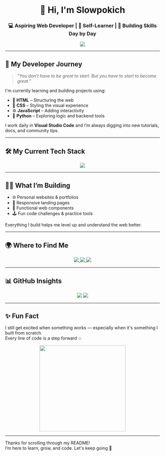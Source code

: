 <h1 align="center">👋 Hi, I'm Slowpokich</h1>
<h3 align="center">💻 Aspiring Web Developer | 🧠 Self-Learner | 🚀 Building Skills Day by Day</h3>

<p align="center">
  <img src="https://readme-typing-svg.demolab.com?font=Fira+Code&size=22&pause=1000&color=0AFFEF&center=true&vCenter=true&width=600&lines=Exploring+Frontend+Development...;Learning+HTML%2C+CSS%2C+JavaScript+and+Python;Creating+real+projects+to+grow+my+skills!" />
</p>

---

## 🚀 My Developer Journey

> _"You don’t have to be great to start. But you have to start to become great."_

I'm currently learning and building projects using:

- 🧱 **HTML** – Structuring the web
- 🎨 **CSS** – Styling the visual experience
- ⚙️ **JavaScript** – Adding interactivity
- 🐍 **Python** – Exploring logic and backend tools

I work daily in **Visual Studio Code** and I’m always digging into new tutorials, docs, and community tips.

---

## 🛠️ My Current Tech Stack

<p align="center">
  <img src="https://skillicons.dev/icons?i=html,css,js,python,vscode,git,github" />
</p>

---

## 👨‍💻 What I’m Building

- 🌐 Personal websites & portfolios  
- 📱 Responsive landing pages  
- 🧪 Functional web components  
- 🕹️ Fun code challenges & practice tools  

Everything I build helps me level up and understand the web better.

---

## 🌍 Where to Find Me

<p align="center">
  <a href="https://t.me/Wonty33" target="_blank">
    <img src="https://img.shields.io/badge/Telegram-%40Slowpokich1-26A5E4?style=for-the-badge&logo=telegram&logoColor=white" />
  </a>
  <a href="https://discordapp.com/users/wailur" target="_blank">
    <img src="https://img.shields.io/badge/Discord-slowpokich-5865F2?style=for-the-badge&logo=discord&logoColor=white" />
  </a>
  <a href="https://github.com/Slowpokich" target="_blank">
    <img src="https://img.shields.io/badge/GitHub-Slowpokich-181717?style=for-the-badge&logo=github&logoColor=white" />
  </a>
</p>

---

## 📊 GitHub Insights

<p align="center">
  <img src="https://github-readme-stats.vercel.app/api?username=Slowpokich&show_icons=true&theme=tokyonight&hide_border=true" />
  <img src="https://github-readme-streak-stats.herokuapp.com/?user=Slowpokich&theme=tokyonight&hide_border=true" />
</p>

---

## ✨ Fun Fact

I still get excited when something works — especially when it's something I built from scratch.  
Every line of code is a step forward 💥

<p align="center">
  <img src="https://media.giphy.com/media/3o7TKtnuHOHHUjR38Y/giphy.gif" width="280" />
</p>

---

Thanks for scrolling through my README!  
I’m here to learn, grow, and code. Let's keep going 💪


